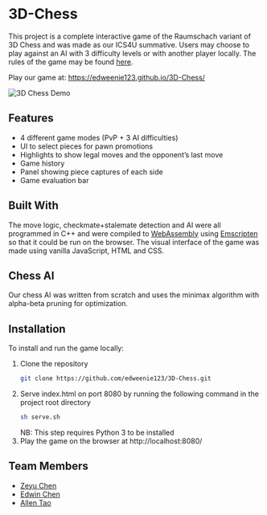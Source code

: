 # 3D-Chess

This project is a complete interactive game of the Raumschach variant of 3D Chess and was made as our ICS4U summative. Users may choose to play against an AI with 3  difficulty levels or with another player locally.  The rules of the game may be found [here](https://www.chessvariants.com/3d.dir/3d5.html).

Play our game at: https://edweenie123.github.io/3D-Chess/

![3D Chess Demo](gif/demo.gif)

## Features
* 4 different game modes (PvP + 3 AI difficulties)
* UI to select pieces for pawn promotions
* Highlights to show legal moves and the opponent’s last move
* Game history 
* Panel showing piece captures of each side
* Game evaluation bar

## Built With
The move logic, checkmate+stalemate detection and AI were all programmed in C++ and were compiled to [WebAssembly](https://webassembly.org/) using [Emscripten](https://emscripten.org/docs/introducing_emscripten/about_emscripten.html) so that it could be run on the browser. The visual interface of the game was made using vanilla JavaScript, HTML and CSS. 

## Chess AI
Our chess AI was written from scratch and uses the minimax algorithm with alpha-beta pruning for optimization.

## Installation
To install and run the game locally:

1. Clone the repository 
	``` sh
	git clone https://github.com/edweenie123/3D-Chess.git
	```
2. Serve index.html on port 8080 by running the following command in the project root directory
	``` sh
	sh serve.sh
	```
	NB: This step requires Python 3 to be installed 
3. Play the game on the browser at http://localhost:8080/

## Team Members
* [Zeyu Chen](https://github.com/zecookiez)
* [Edwin Chen](https://github.com/edweenie123)
* [Allen Tao](https://github.com/allenapplehead)
 






